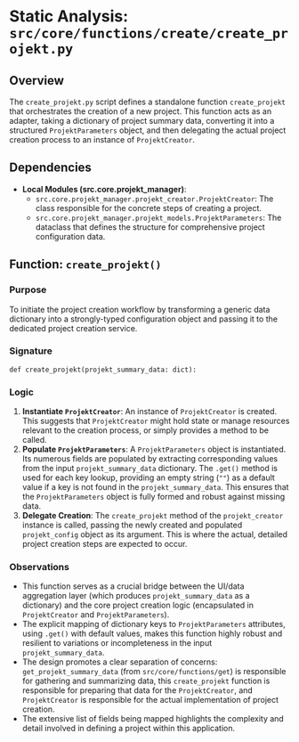 # Static Analysis: `src/core/functions/create/create_projekt.py`

## Overview
The `create_projekt.py` script defines a standalone function `create_projekt` that orchestrates the creation of a new project. This function acts as an adapter, taking a dictionary of project summary data, converting it into a structured `ProjektParameters` object, and then delegating the actual project creation process to an instance of `ProjektCreator`.

## Dependencies
- **Local Modules (src.core.projekt_manager)**:
    - `src.core.projekt_manager.projekt_creator.ProjektCreator`: The class responsible for the concrete steps of creating a project.
    - `src.core.projekt_manager.projekt_models.ProjektParameters`: The dataclass that defines the structure for comprehensive project configuration data.

## Function: `create_projekt()`

### Purpose
To initiate the project creation workflow by transforming a generic data dictionary into a strongly-typed configuration object and passing it to the dedicated project creation service.

### Signature
`def create_projekt(projekt_summary_data: dict):`

### Logic
1.  **Instantiate `ProjektCreator`**: An instance of `ProjektCreator` is created. This suggests that `ProjektCreator` might hold state or manage resources relevant to the creation process, or simply provides a method to be called.
2.  **Populate `ProjektParameters`**: A `ProjektParameters` object is instantiated. Its numerous fields are populated by extracting corresponding values from the input `projekt_summary_data` dictionary. The `.get()` method is used for each key lookup, providing an empty string (`""`) as a default value if a key is not found in the `projekt_summary_data`. This ensures that the `ProjektParameters` object is fully formed and robust against missing data.
3.  **Delegate Creation**: The `create_projekt` method of the `projekt_creator` instance is called, passing the newly created and populated `projekt_config` object as its argument. This is where the actual, detailed project creation steps are expected to occur.

### Observations
-   This function serves as a crucial bridge between the UI/data aggregation layer (which produces `projekt_summary_data` as a dictionary) and the core project creation logic (encapsulated in `ProjektCreator` and `ProjektParameters`).
-   The explicit mapping of dictionary keys to `ProjektParameters` attributes, using `.get()` with default values, makes this function highly robust and resilient to variations or incompleteness in the input `projekt_summary_data`.
-   The design promotes a clear separation of concerns: `get_projekt_summary_data` (from `src/core/functions/get`) is responsible for gathering and summarizing data, this `create_projekt` function is responsible for preparing that data for the `ProjektCreator`, and `ProjektCreator` is responsible for the actual implementation of project creation.
-   The extensive list of fields being mapped highlights the complexity and detail involved in defining a project within this application.
